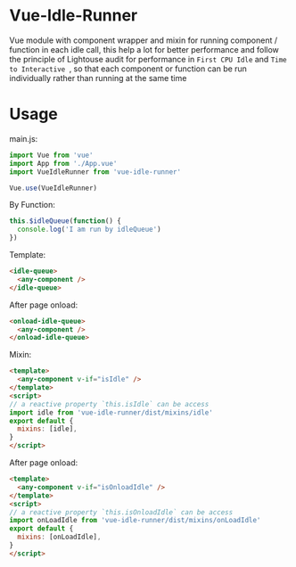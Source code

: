 # Vue-Idle-Runner

Vue module with component wrapper and mixin for running component / function in each idle call, this help a lot for better performance and follow the principle of Lightouse audit for performance in `First CPU Idle` and `Time to Interactive
`, so that each component or function can be run individually rather than running at the same time 

# Usage
main.js:
```javascript
import Vue from 'vue'
import App from './App.vue'
import VueIdleRunner from 'vue-idle-runner'

Vue.use(VueIdleRunner)
```

By Function:
```javascript
this.$idleQueue(function() {
  console.log('I am run by idleQueue')
})
```

Template:
```html
<idle-queue>
  <any-component />
</idle-queue>
```

After page onload:
```html
<onload-idle-queue>
  <any-component />
</onload-idle-queue>
```


Mixin:

```html
<template>
  <any-component v-if="isIdle" />
</template>
<script>
// a reactive property `this.isIdle` can be access 
import idle from 'vue-idle-runner/dist/mixins/idle'
export default {
  mixins: [idle],
}
</script>
```

After page onload:
```html
<template>
  <any-component v-if="isOnloadIdle" />
</template>
<script>
// a reactive property `this.isOnloadIdle` can be access 
import onLoadIdle from 'vue-idle-runner/dist/mixins/onLoadIdle'
export default {
  mixins: [onLoadIdle],
}
</script>
```
